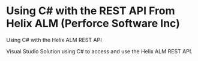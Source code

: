 # Using C# with the REST API From Helix ALM (Perforce Software Inc)

Using C# with the Helix ALM REST API

Visual Studio Solution using C# to access and use the Helix ALM REST API.
